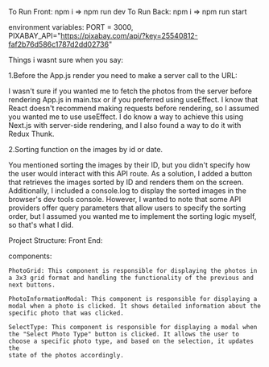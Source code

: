 To Run Front: npm i => npm run dev
To Run Back: npm i => npm run start

environment variables: PORT = 3000, PIXABAY_API="https://pixabay.com/api/?key=25540812-faf2b76d586c1787d2dd02736"


Things i wasnt sure when you say:

1.Before the App.js render you need to make a server call to the URL:

I wasn't sure if you wanted me to fetch the photos from the server before rendering App.js in main.tsx or if you preferred using useEffect. I know that React doesn't recommend making requests before rendering, so I assumed you wanted me to use useEffect. I do know a way to achieve this using Next.js with server-side rendering, and I also found a way to do it with Redux Thunk.

2.Sorting function on the images by id or date.

You mentioned sorting the images by their ID, but you didn't specify how the user would interact with this API route. As a solution, I added a button that retrieves the images sorted by ID and renders them on the screen. Additionally, I included a console.log to display the sorted images in the browser's dev tools console. However, I wanted to note that some API providers offer query parameters that allow users to specify the sorting order, but I assumed you wanted me to implement the sorting logic myself, so that's what I did.

Project Structure:
Front End:

components:
     
    PhotoGrid: This component is responsible for displaying the photos in a 3x3 grid format and handling the functionality of the previous and next buttons.
            
    PhotoInformationModal: This component is responsible for displaying a modal when a photo is clicked. It shows detailed information about the specific photo that was clicked.
            
    SelectType: This component is responsible for displaying a modal when the "Select Photo Type" button is clicked. It allows the user to choose a specific photo type, and based on the selection, it updates the  
    state of the photos accordingly.


